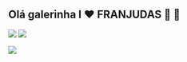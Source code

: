 ## Olá galerinha   I ♥️ FRANJUDAS 🦇 🖤



![](https://media1.tenor.com/m/yd1_f8m39u4AAAAC/clash-royale.gif)
                                                                                                                ![](https://media1.tenor.com/m/H2usiSMtEK0AAAAC/meme-pikachu-sad.gif)


![](https.://media1.tenor.com/m/H2usiSMtEK0AAAAC/meme-pikachu-sad.gif)

